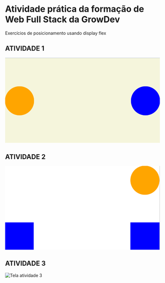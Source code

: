 <h1>Atividade prática da formação de Web Full Stack da GrowDev</h1>
<p>Exercícios de posicionamento usando display flex</p>

<h2>ATIVIDADE 1</h2>
<img src="./assets/atividade 1.png" alt="Tela atividade 1">
 
<h2>ATIVIDADE 2</h2>
<img src="./assets/atividade 2.png" alt="Tela atividade 2">

<h2>ATIVIDADE 3</h2>
<img src="#" alt="Tela atividade 3">